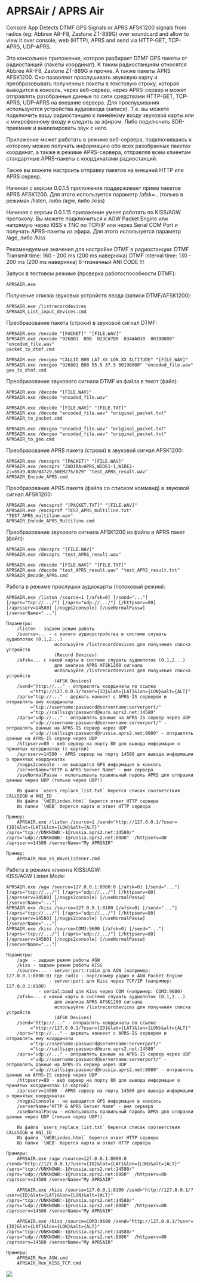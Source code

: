 ﻿# APRSAir / APRS Air

Console App Detects DTMF GPS Signals or APRS AFSK1200 signals from radios (eg: Abbree AR-F8, Zastone ZT-889G) 
over soundcard and allow to view it over console, web (HTTP), APRS and send via HTTP-GET, TCP-APRS, UDP-APRS.

Это консольное приложение, которое разбирает DTMF GPS пакеты от радиостанций (пакеты координат).
К таким радиостанциям относятся Abbree AR-F8, Zastone ZT-889G и прочие. А также пакеты APRS AFSK1200.
Оно позволяет прослушивать звуковую карту и преобразовывать полученные пакеты в текстовую строку,
которая выводится в консоль, через веб-сервер, через APRS-сервер и может отправлять разобранные
данные по сети средствами HTTP-GET, TCP-APRS, UDP-APRS на внешние сервера.
Для прослушивания используются устройства аудиовхода (записи). Т.е. вы можете подключить вашу 
радиостанцию к линейному входу звуковой карты или к микрофонному входу и следить за эфиром.
Либо подключить SDR-приемник и анализировать звук с него.

Приложение может работать в режиме веб-сервера, подключившись к которому можно получать информацию
обо всех разобранных пакетах координат, а также в режиме APRS-сервера, отправляя всем клиентам
стандартные APRS-пакеты с координатами радиостанций.

Также вы можете настроить отправку пакетов на внешний HTTP или APRS сервер.

Начиная с версии 0.0.1.5 приложение поддерживает прием пакетов APRS AFSK1200.
Для этого используется параметр /afsk=.. (только в режимах /listen, либо /agw, либо /kiss)

Начиная с версии 0.0.1.15 приложение умеет работать по KISS/AGW протоколу.
Вы можете подключиться к AGW Packet Engine или напрямую через KISS к TNC
по TCP/IP или через Serial COM Port и получать APRS-пакеты из эфира.
Для этого используется параметр /age, либо /kiss

Рекомендуемые значения для настройки DTMF в радиостанции:
	DTMF Transmit time: 160 - 200 ms (200 ms наверняка)
	DTMF Interval time: 130 - 200 ms (200 ms наверняка)
	6-тизначный ANI CODE !!!


Запуск в тестовом режиме (проверка работоспособности DTMF):

	APRSAIR.exe
	
Получение списка звуковых устройств ввода (записи DTMF/AFSK1200):

	APRSAIR.exe /listrecorddevices
	APRSAIR_List_input_devices.cmd
	
Преобразование пакета (строки) в звуковой сигнал DTMF:

	APRSAIR.exe /encode "[PACKET]" "[FILE.WAV]"
	APRSAIR.exe /encode "926801  B0B  023C#7B0  034#A030  00198000" "encoded_file.wav"
	packet_to_dtmf.cmd
	
	APRSAIR.exe /encgeo "CALLID B0B LAT.XX LON.XX ALTITUDE" "[FILE.WAV]"
	APRSAIR.exe /encgeo "926801 B0B 55.5 37.5 00198000" "encoded_file.wav"
	geo_to_dtmf.cmd
	
Преобразование звукового сигнала DTMF из файла в текст (файл):

	APRSAIR.exe /decode "[FILE.WAV]"
	APRSAIR.exe /decode "encoded_file.wav"

	APRSAIR.exe /decode "[FILE.WAV]" "[FILE.TXT]"
	APRSAIR.exe /decode "encoded_file.wav" "original_packet.txt"
	APRSAIR_to_packet.cmd

	APRSAIR.exe /decgeo "encoded_file.wav" "original_packet.txt"
	APRSAIR.exe /decgeo "encoded_file.wav" "original_packet.txt"	
	APRSAIR_to_geo.cmd
	
Преобразование APRS пакета (строки) в звуковой сигнал AFSK1200:

	APRSAIR.exe /encaprs "[PACKET]" "[FILE.WAV]"
	APRSAIR.exe /encaprs "ZADIRA>APRS,WIDE1-1,WIDE2-2:=5539.03N/03729.50EM275/029" "test_APRS_result.wav"
	APRSAIR_Encode_APRS.cmd
	
Преобразование APRS пакета (файла со списком комманд) в звуковой сигнал AFSK1200:

	APRSAIR.exe /encaprsf "[PACKET.TXT]" "[FILE.WAV]"
	APRSAIR.exe /encaprsf "TEST_APRS_multiline.txt" "TEST_APRS_multiline.wav"
	APRSAIR_Encode_APRS_Multiline.cmd
	
Преобразование звукового сигнала AFSK1200 из файла в APRS пакет (файл):

	APRSAIR.exe /decaprs "[FILE.WAV]"
	APRSAIR.exe /decaprs "test_APRS_result.wav"

	APRSAIR.exe /decode "[FILE.WAV]" "[FILE.TXT]"
	APRSAIR.exe /decode "test_APRS_result.wav" "test_APRS_result.txt"
	APRSAIR_Decode_APRS.cmd
	
Работа в режиме прослушки аудиокарты (потоковый режим):

	APRSAIR.exe /listen /source=1 [/afsk=0] [/send="..."] [/aprs="tcp://.../"] [/aprs="udp://.../"] [/httpserv=80] [/aprsserv=14580] [/nogps2console] [/useNormalPassw] [/serverName="..."]

	Параметры:
		/listen - задаем режим работы
		/source=... - с какого аудиоустройства в системе слушать аудиопоток (0,1,2...)
			          используйте /listrecorddevices для получения списка устройств 
					  (Record Devices)
		/afsk=... c какой карты в системе слушать аудиопоток (0,1,2...) 
					  для анализа APRS AFSK1200 сигнала
					  используйте /listrecorddevices для получения списка устройств 
					  (AFSK Devices)
		/send="http://..." - отправлять координаты по ссылке
			 ="http://127.0.0.1/?user={ID}&lat={LAT}&lon={LON}&alt={ALT}"
		/aprs="tcp://..." - держать коннект с APRS-IS сервером и отправлять ему координаты
			 ="tcp://username:password@servername:serverport/"
			 ="tcp://callsign:password@euro.aprs2.net:14580"
		/aprs="udp://..." - оптравлять данные на APRS-IS сервер через UDP
			 ="udp://username:password@servername:serverport/" - оптравлять данные на APRS-IS сервер через UDP
			 ="udp://callsign:password@russia.aprs2.net:8080" - оптравлять данные на APRS-IS сервер через UDP
		/httpserv=80 - веб сервер на порту 80 для вывода информации о принятых координатах (с картой)
		/aprsserv=14580 - APRS сервер на порту 14580 для вывода информации о принятых координатах
		/nogps2console - не выводится GPS информация в консоль
		/serverName="HTTP & APRS Server Name" - имя сервера
		/useNormalPassw - использовать правильный пароль APRS для отправки данных через UDP (только через UDP!)
	
		Из файла `users_replace_list.txt` берется список соответствия CALLSIGN и ANI_ID
		Из файла `\WEB\index.html` берется ответ HTTP сервера
		Из папки `\WEB` берется карта и ответ HTTP сервера

	Пример:
		APRSAIR.exe /listen /source=1 /send="http://127.0.0.1/?user={ID}&lat={LAT}&lon={LON}&alt={ALT}" /aprs="tcp://UNKNOWN:-1@russia.aprs2.net:14580/" /aprs="udp://UNKNOWN:-1@russia.aprs2.net:8080"  /httpserv=80 /aprsserv=14580 /serverName="My APRSAIR"
	
	Пример:
		APRSAIR_Run_as_WaveListener.cmd
		
Работа в режиме клиента KISS/AGW:    
KISS/AGW Listen Mode:

	APRSAIR.exe /agw /source=127.0.0.1:8000:0 [/afsk=0] [/send="..."] [/aprs="tcp://.../"] [/aprs="udp://.../"] [/httpserv=80] [/aprsserv=14580] [/nogps2console] [/useNormalPassw] [/serverName="..."]
	APRSAIR.exe /kiss /source=127.0.0.1:8100 [/afsk=0] [/send="..."] [/aprs="tcp://.../"] [/aprs="udp://.../"] [/httpserv=80] [/aprsserv=14580] [/nogps2console] [/useNormalPassw] [/serverName="..."]
	APRSAIR.exe /kiss /source=COM3:9600 [/afsk=0] [/send="..."] [/aprs="tcp://.../"] [/aprs="udp://.../"] [/httpserv=80] [/aprsserv=14580] [/nogps2console] [/useNormalPassw] [/serverName="..."]

	Параметры:
		/agw  - задаем режим работы AGW
		/kiss - задаем режим работы KISS
		/source=... - server:port:radio для AGW (например: 127.0.0.1:8000:0) где radio - порт/номер радио в AGW Packet Engine
		            - server:port для Kiss через TCP/IP (например: 127.0.0.1:8100)
			    - serial:baud для Kiss через COM (например: COM3:9600)
		/afsk=... c какой карты в системе слушать аудиопоток (0,1,2...) 
					  для анализа APRS AFSK1200 сигнала
					  используйте /listrecorddevices для получения списка устройств 
					  (AFSK Devices)
		/send="http://..." - отправлять координаты по ссылке
			 ="http://127.0.0.1/?user={ID}&lat={LAT}&lon={LON}&alt={ALT}"
		/aprs="tcp://..." - держать коннект с APRS-IS сервером и отправлять ему координаты
			 ="tcp://username:password@servername:serverport/"
			 ="tcp://callsign:password@euro.aprs2.net:14580"
		/aprs="udp://..." - оптравлять данные на APRS-IS сервер через UDP
			 ="udp://username:password@servername:serverport/" - оптравлять данные на APRS-IS сервер через UDP
			 ="udp://callsign:password@russia.aprs2.net:8080" - оптравлять данные на APRS-IS сервер через UDP
		/httpserv=80 - веб сервер на порту 80 для вывода информации о принятых координатах (с картой)
		/aprsserv=14580 - APRS сервер на порту 14580 для вывода информации о принятых координатах
		/nogps2console - не выводится GPS информация в консоль
		/serverName="HTTP & APRS Server Name" - имя сервера
		/useNormalPassw - использовать правильный пароль APRS для отправки данных через UDP (только через UDP!)
	
		Из файла `users_replace_list.txt` берется список соответствия CALLSIGN и ANI_ID
		Из файла `\WEB\index.html` берется ответ HTTP сервера
		Из папки `\WEB` берется карта и ответ HTTP сервера
		
	Примеры:
		APRSAIR.exe /agw /source=127.0.0.1:8000:0 /send="http://127.0.0.1/?user={ID}&lat={LAT}&lon={LON}&alt={ALT}" /aprs="tcp://UNKNOWN:-1@russia.aprs2.net:14580/" /aprs="udp://UNKNOWN:-1@russia.aprs2.net:8080"  /httpserv=80 /aprsserv=14580 /serverName="My APRSAIR"
		
		APRSAIR.exe /kiss /source=127.0.0.1:8100 /send="http://127.0.0.1/?user={ID}&lat={LAT}&lon={LON}&alt={ALT}" /aprs="tcp://UNKNOWN:-1@russia.aprs2.net:14580/" /aprs="udp://UNKNOWN:-1@russia.aprs2.net:8080"  /httpserv=80 /aprsserv=14580 /serverName="My APRSAIR"
		
		APRSAIR.exe /kiss /source=COM3:9600 /send="http://127.0.0.1/?user={ID}&lat={LAT}&lon={LON}&alt={ALT}" /aprs="tcp://UNKNOWN:-1@russia.aprs2.net:14580/" /aprs="udp://UNKNOWN:-1@russia.aprs2.net:8080"  /httpserv=80 /aprsserv=14580 /serverName="My APRSAIR"
		
	Примеры:
		APRSAIR_Run_AGW.cmd
		APRSAIR_Run_KISS_TCP.cmd

<img src="window.png"/>
